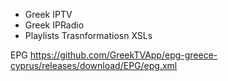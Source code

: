 - Greek IPTV 
- Greek IPRadio 
- Playlists Trasnformatiosn XSLs


EPG 
https://github.com/GreekTVApp/epg-greece-cyprus/releases/download/EPG/epg.xml